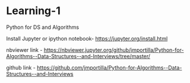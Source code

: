 # Learning-1
Python for DS and Algorithms

Install Jupyter or ipython notebook- https://jupyter.org/install.html

nbviewer link - https://nbviewer.jupyter.org/github/jmportilla/Python-for-Algorithms--Data-Structures--and-Interviews/tree/master/

github link - https://github.com/jmportilla/Python-for-Algorithms--Data-Structures--and-Interviews


